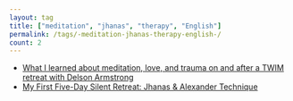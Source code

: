 ```yaml
---
layout: tag
title: ["meditation", "jhanas", "therapy", "English"]
permalink: /tags/-meditation-jhanas-therapy-english-/
count: 2
---
```


- [What I learned about meditation, love, and trauma on and after a TWIM retreat with Delson Armstrong](https://kryptokommun.ist/meditation/jhanas/therapy/english/2024/01/01/what-i-learned-about-meditation-love-and-trauma-on-and-after-a-twim-retreat-with-delson-armstrong.html)
- [My First Five-Day Silent Retreat: Jhanas &amp; Alexander Technique](https://kryptokommun.ist/meditation/jhanas/therapy/english/2023/04/20/my-first-five-day-silent-retreat-jhanas-and-alexander-technique.html)
